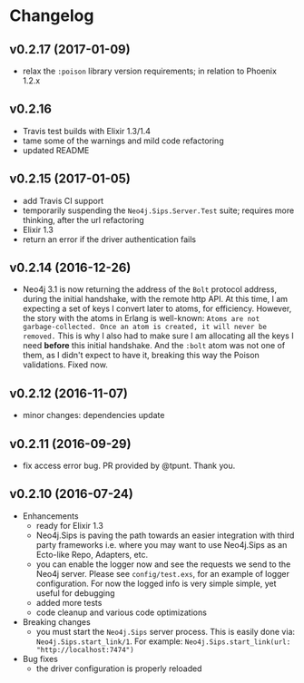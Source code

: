 # Changelog

## v0.2.17 (2017-01-09)
- relax the `:poison` library version requirements; in relation to Phoenix 1.2.x

## v0.2.16
- Travis test builds with Elixir 1.3/1.4
- tame some of the warnings and mild code refactoring
- updated README

## v0.2.15 (2017-01-05)
- add Travis CI support
- temporarily suspending the `Neo4j.Sips.Server.Test` suite; requires more thinking, after the url refactoring
- Elixir 1.3
- return an error if the driver authentication fails

## v0.2.14 (2016-12-26)
- Neo4j 3.1 is now returning the address of the `Bolt` protocol address, during the initial handshake, with the remote http API. At this time, I am expecting a set of keys I convert later to atoms, for efficiency. However, the story with the atoms in Erlang is well-known: `Atoms are not garbage-collected. Once an atom is created, it will never be removed.` This is why I also had to make sure I am allocating all the keys I need **before** this initial handshake. And the `:bolt` atom was not one of them, as I didn't expect to have it, breaking this way the Poison validations. Fixed now.

## v0.2.12 (2016-11-07)
- minor changes: dependencies update

## v0.2.11 (2016-09-29)
- fix access error bug. PR provided by @tpunt. Thank you.

## v0.2.10 (2016-07-24)
- Enhancements
    * ready for Elixir 1.3
    * Neo4j.Sips is paving the path towards an easier integration with third party frameworks i.e. where you may want to use Neo4j.Sips as an Ecto-like Repo, Adapters, etc.
    * you can enable the logger now and see the requests we send to the Neo4j server. Please see `config/test.exs`, for an example of logger configuration. For now the logged info is very simple simple, yet useful for debugging
    * added more tests
    * code cleanup and various code optimizations
- Breaking changes
    * you must start the `Neo4j.Sips` server process. This is easily done via: `Neo4j.Sips.start_link/1`. For example: `Neo4j.Sips.start_link(url: "http://localhost:7474")`
- Bug fixes
    * the driver configuration is properly reloaded
